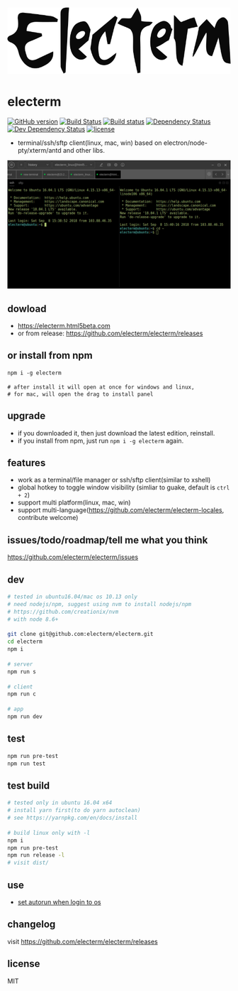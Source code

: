 <h1 align="center">
    <a href="http://electerm.html5beta.com">
        <img src="https://github.com/electerm/electerm-resource/raw/master/static/images/electerm.png", alt="" />
    </a>
</h1>

# electerm
[![GitHub version](https://img.shields.io/github/release/electerm/electerm/all.svg)](https://github.com/electerm/electerm/releases)
[![Build Status](https://travis-ci.org/electerm/electerm.svg?branch=release)](https://travis-ci.org/electerm/electerm)
[![Build status](https://ci.appveyor.com/api/projects/status/33ckbqln02utekxd/branch/release?svg=true)](https://ci.appveyor.com/project/zxdong262/electerm/branch/release)
<span class="badge-daviddm"><a href="https://david-dm.org/electerm/electerm" title="View the status of this project's dependencies on DavidDM"><img src="https://img.shields.io/david/electerm/electerm.svg" alt="Dependency Status" /></a></span>
<span class="badge-daviddmdev"><a href="https://david-dm.org/electerm/electerm#info=devDependencies" title="View the status of this project's development dependencies on DavidDM"><img src="https://img.shields.io/david/dev/electerm/electerm.svg" alt="Dev Dependency Status" /></a></span>
<span class="badge-githubstar">
[![license](https://img.shields.io/github/license/electerm/electerm.svg)](https://github.com/electerm/electerm/blob/master/LICENSE)


- terminal/ssh/sftp client(linux, mac, win) based on electron/node-pty/xterm/antd and other libs.

<div align="center">
  <img src="https://github.com/electerm/electerm-resource/raw/master/static/images/electerm.gif", alt="" />
</div>

## dowload
- https://electerm.html5beta.com
- or from release: https://github.com/electerm/electerm/releases

## or install from npm
```
npm i -g electerm

# after install it will open at once for windows and linux,
# for mac, will open the drag to install panel

```

## upgrade

- if you downloaded it, then just download the latest edition, reinstall.
- if you install from npm, just run `npm i -g electerm` again.

## features
- work as a terminal/file manager or ssh/sftp client(similar to xshell)
- global hotkey to toggle window visibility (simliar to guake, default is `ctrl + 2`)
- support multi platform(linux, mac, win)
- support multi-language(https://github.com/electerm/electerm-locales, contribute welcome)

## issues/todo/roadmap/tell me what you think
https://github.com/electerm/electerm/issues

## dev
```bash
# tested in ubuntu16.04/mac os 10.13 only
# need nodejs/npm, suggest using nvm to install nodejs/npm
# https://github.com/creationix/nvm
# with node 8.6+

git clone git@github.com:electerm/electerm.git
cd electerm
npm i

# server
npm run s

# client
npm run c

# app
npm run dev
```

## test
```bash
npm run pre-test
npm run test
```

## test build
```bash
# tested only in ubuntu 16.04 x64
# install yarn first(to do yarn autoclean)
# see https://yarnpkg.com/en/docs/install

# build linux only with -l
npm i
npm run pre-test
npm run release -l
# visit dist/
```

## use
- [set autorun when login to os](https://github.com/electerm/electerm/wiki/autorun-electerm-when-login-to-os)

## changelog
visit https://github.com/electerm/electerm/releases

## license
MIT